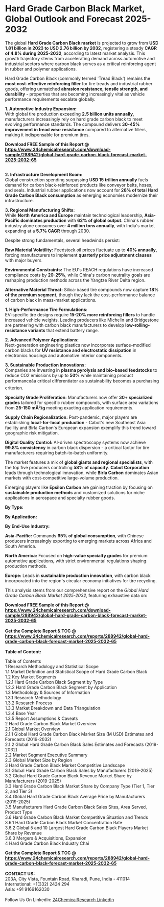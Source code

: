 <h1>Hard Grade Carbon Black Market, Global Outlook and Forecast 2025-2032</h1><p>The global <strong>Hard Grade Carbon Black market</strong> is projected to grow from <strong>USD 1.81 billion in 2023 to USD 2.76 billion by 2032</strong>, registering a steady <strong>CAGR of 4.8% during 2025-2032</strong>, according to latest market analysis. This growth trajectory stems from accelerating demand across automotive and industrial sectors where carbon black serves as a critical reinforcing agent in rubber and polymer applications.</p><p>Hard Grade Carbon Black (commonly termed 'Tread Black') remains the <strong>most cost-effective reinforcing filler</strong> for tire treads and industrial rubber goods, offering unmatched <strong>abrasion resistance, tensile strength, and durability</strong> - properties that are becoming increasingly vital as vehicle performance requirements escalate globally.</p><p><strong>1. Automotive Industry Expansion:</strong><br>
With global tire production exceeding <strong>2.5 billion units annually</strong>, manufacturers increasingly rely on hard grade carbon black to meet evolving performance standards. The compound delivers <strong>30-45% improvement in tread wear resistance</strong> compared to alternative fillers, making it indispensable for premium tires.</p><div><b>Download FREE Sample of this Report @ 
            <a href="https://www.24chemicalresearch.com/download-sample/288942/global-hard-grade-carbon-black-forecast-market-2025-2032-65">
            https://www.24chemicalresearch.com/download-sample/288942/global-hard-grade-carbon-black-forecast-market-2025-2032-65</a></b></div><br><p><strong>2. Infrastructure Development Boom:</strong><br>
Global construction spending surpassing <strong>USD 15 trillion annually</strong> fuels demand for carbon black-reinforced products like conveyor belts, hoses, and seals. Industrial rubber applications now account for <strong>28% of total Hard Grade Carbon Black consumption</strong> as emerging economies modernize their infrastructure.</p><p><strong>3. Regional Manufacturing Shifts:</strong><br>
While <strong>North America and Europe</strong> maintain technological leadership, <strong>Asia-Pacific dominates production</strong> with <strong>62% of global output</strong>. China's rubber industry alone consumes over <strong>4 million tons annually</strong>, with India's market expanding at a <strong>5.7% CAGR</strong> through 2030.</p><p>Despite strong fundamentals, several headwinds persist:</p><p><strong>Raw Material Volatility:</strong> Feedstock oil prices fluctuate up to <strong>40% annually</strong>, forcing manufacturers to implement <strong>quarterly price adjustment clauses</strong> with major buyers.</p><p><strong>Environmental Constraints:</strong> The EU's REACH regulations have increased compliance costs by <strong>20-25%</strong>, while China's carbon neutrality goals are reshaping production methods across the Yangtze River Delta region.</p><p><strong>Alternative Material Threat:</strong> Silica-based tire compounds now capture <strong>18% of the premium segment</strong>, though they lack the cost-performance balance of carbon black in mass-market applications.</p><p><strong>1. High-Performance Tire Formulations:</strong><br>
EV-specific tire designs require <strong>15-20% more reinforcing fillers</strong> to handle increased vehicle weights. Leading producers like Michelin and Bridgestone are partnering with carbon black manufacturers to develop <strong>low-rolling-resistance variants</strong> that extend battery range.</p><p><strong>2. Advanced Polymer Applications:</strong><br>
Next-generation engineering plastics now incorporate surface-modified carbon blacks for <strong>UV resistance and electrostatic dissipation</strong> in electronics housings and automotive interior components.</p><p><strong>3. Sustainable Production Innovations:</strong><br>
Companies are investing in <strong>plasma pyrolysis and bio-based feedstocks</strong> to reduce CO2 emissions by up to <strong>50%</strong> while maintaining product performanceâa critical differentiator as sustainability becomes a purchasing criterion.</p><p><strong>Specialty Grade Proliferation:</strong> Manufacturers now offer <strong>30+ specialized grades</strong> tailored for specific rubber compounds, with surface area variations from <strong>25-150 mÂ²/g</strong> meeting exacting application requirements.</p><p><strong>Supply Chain Regionalization:</strong> Post-pandemic, major players are establishing <strong>local-for-local production</strong> - Cabot's new Southeast Asia facility and Birla Carbon's European expansion exemplify this trend toward geographic risk mitigation.</p><p><strong>Digital Quality Control:</strong> AI-driven spectroscopy systems now achieve <strong>99.8% consistency</strong> in carbon black dispersion - a critical factor for tire manufacturers requiring batch-to-batch uniformity.</p><p>The market features a mix of <strong>global giants and regional specialists</strong>, with the top five producers controlling <strong>58% of capacity</strong>. <strong>Cabot Corporation</strong> leads through technological innovation, while <strong>Birla Carbon</strong> dominates Asian markets with cost-competitive large-volume production.</p><p>Emerging players like <strong>Epsilon Carbon</strong> are gaining traction by focusing on <strong>sustainable production methods</strong> and customized solutions for niche applications in aerospace and specialty rubber goods.</p><p><strong>By Type:</strong></p><p><strong>By Application:</strong></p><p><strong>By End-Use Industry:</strong></p><p><strong>Asia-Pacific:</strong> Commands <strong>65% of global consumption</strong>, with Chinese producers increasingly exporting to emerging markets across Africa and South America.</p><p><strong>North America:</strong> Focused on <strong>high-value specialty grades</strong> for premium automotive applications, with strict environmental regulations shaping production methods.</p><p><strong>Europe:</strong> Leads in <strong>sustainable production innovation</strong>, with carbon black incorporated into the region's circular economy initiatives for tire recycling.</p><p>This analysis stems from our comprehensive report on the <em>Global Hard Grade Carbon Black Market 2025-2032</em>, featuring exhaustive data on:</p><div><b>Download FREE Sample of this Report @ 
            <a href="https://www.24chemicalresearch.com/download-sample/288942/global-hard-grade-carbon-black-forecast-market-2025-2032-65">
            https://www.24chemicalresearch.com/download-sample/288942/global-hard-grade-carbon-black-forecast-market-2025-2032-65</a></b></div><br><div><b>Get the Complete Report & TOC @ 
            <a href="https://www.24chemicalresearch.com/reports/288942/global-hard-grade-carbon-black-forecast-market-2025-2032-65">
            https://www.24chemicalresearch.com/reports/288942/global-hard-grade-carbon-black-forecast-market-2025-2032-65</a></b></div><br>
            <b>Table of Content:</b><p>Table of Contents<br />
1 Research Methodology and Statistical Scope<br />
1.1 Market Definition and Statistical Scope of Hard Grade Carbon Black<br />
1.2 Key Market Segments<br />
1.2.1 Hard Grade Carbon Black Segment by Type<br />
1.2.2 Hard Grade Carbon Black Segment by Application<br />
1.3 Methodology & Sources of Information<br />
1.3.1 Research Methodology<br />
1.3.2 Research Process<br />
1.3.3 Market Breakdown and Data Triangulation<br />
1.3.4 Base Year<br />
1.3.5 Report Assumptions & Caveats<br />
2 Hard Grade Carbon Black Market Overview<br />
2.1 Global Market Overview<br />
2.1.1 Global Hard Grade Carbon Black Market Size (M USD) Estimates and Forecasts (2019-2032)<br />
2.1.2 Global Hard Grade Carbon Black Sales Estimates and Forecasts (2019-2032)<br />
2.2 Market Segment Executive Summary<br />
2.3 Global Market Size by Region<br />
3 Hard Grade Carbon Black Market Competitive Landscape<br />
3.1 Global Hard Grade Carbon Black Sales by Manufacturers (2019-2025)<br />
3.2 Global Hard Grade Carbon Black Revenue Market Share by Manufacturers (2019-2025)<br />
3.3 Hard Grade Carbon Black Market Share by Company Type (Tier 1, Tier 2, and Tier 3)<br />
3.4 Global Hard Grade Carbon Black Average Price by Manufacturers (2019-2025)<br />
3.5 Manufacturers Hard Grade Carbon Black Sales Sites, Area Served, Product Type<br />
3.6 Hard Grade Carbon Black Market Competitive Situation and Trends<br />
3.6.1 Hard Grade Carbon Black Market Concentration Rate<br />
3.6.2 Global 5 and 10 Largest Hard Grade Carbon Black Players Market Share by Revenue<br />
3.6.3 Mergers & Acquisitions, Expansion<br />
4 Hard Grade Carbon Black Industry Chai</p><div><b>Get the Complete Report & TOC @ 
            <a href="https://www.24chemicalresearch.com/reports/288942/global-hard-grade-carbon-black-forecast-market-2025-2032-65">
            https://www.24chemicalresearch.com/reports/288942/global-hard-grade-carbon-black-forecast-market-2025-2032-65</a></b></div><br><b>CONTACT US:</b><br>
            203A, City Vista, Fountain Road, Kharadi, Pune, India - 411014<br>
            International: +1(332) 2424 294<br>
            Asia: +91 9169162030 <br><br>
            Follow Us On LinkedIn: <a href="https://www.linkedin.com/company/24chemicalresearch/">24ChemicalResearch LinkedIn</a>